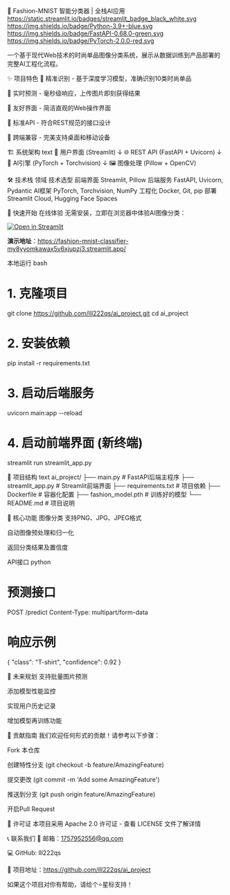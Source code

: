 👕 Fashion-MNIST 智能分类器 | 全栈AI应用
https://static.streamlit.io/badges/streamlit_badge_black_white.svg
https://img.shields.io/badge/Python-3.9+-blue.svg
https://img.shields.io/badge/FastAPI-0.68.0-green.svg
https://img.shields.io/badge/PyTorch-2.0.0-red.svg

一个基于现代Web技术的时尚单品图像分类系统，展示从数据训练到产品部署的完整AI工程化流程。

✨ 项目特色
🎯 精准识别 - 基于深度学习模型，准确识别10类时尚单品

🚀 实时预测 - 毫秒级响应，上传图片即刻获得结果

🎨 友好界面 - 简洁直观的Web操作界面

🔧 标准API - 符合REST规范的接口设计

📱 跨端兼容 - 完美支持桌面和移动设备




🏗 系统架构
text
📱 用户界面 (Streamlit) 
    ↓
🌐 REST API (FastAPI + Uvicorn)
    ↓
🧠 AI引擎 (PyTorch + Torchvision)
    ↓
🖼 图像处理 (Pillow + OpenCV)



🛠 技术栈
领域	技术选型
前端界面	Streamlit, Pillow
后端服务	FastAPI, Uvicorn, Pydantic
AI框架	PyTorch, Torchvision, NumPy
工程化	Docker, Git, pip
部署	Streamlit Cloud, Hugging Face Spaces


🚀 快速开始
在线体验
无需安装，立即在浏览器中体验AI图像分类：

[![Open in Streamlit](https://static.streamlit.io/badges/streamlit_badge_black_white.svg)](https://fashion-mnist-classifier-my8yyomkawax5v6xjupzj3.streamlit.app/)

**演示地址**：https://fashion-mnist-classifier-my8yyomkawax5v6xjupzj3.streamlit.app/



本地运行
bash
# 1. 克隆项目
git clone https://github.com/lll222qs/ai_project.git
cd ai_project

# 2. 安装依赖
pip install -r requirements.txt

# 3. 启动后端服务
uvicorn main:app --reload

# 4. 启动前端界面 (新终端)
streamlit run streamlit_app.py


📁 项目结构
text
ai_project/
├── main.py                 # FastAPI后端主程序
├── streamlit_app.py        # Streamlit前端界面
├── requirements.txt        # 项目依赖
├── Dockerfile             # 容器化配置
├── fashion_model.pth      # 训练好的模型
└── README.md              # 项目说明


🎯 核心功能
图像分类
支持PNG、JPG、JPEG格式

自动图像预处理和归一化

返回分类结果及置信度



API接口
python
# 预测接口
POST /predict
Content-Type: multipart/form-data

# 响应示例
{
    "class": "T-shirt",
    "confidence": 0.92
}


🔮 未来规划
支持批量图片预测

添加模型性能监控

实现用户历史记录

增加模型再训练功能



🤝 贡献指南
我们欢迎任何形式的贡献！请参考以下步骤：

Fork 本仓库

创建特性分支 (git checkout -b feature/AmazingFeature)

提交更改 (git commit -m 'Add some AmazingFeature')

推送到分支 (git push origin feature/AmazingFeature)

开启Pull Request



📄 许可证
本项目采用 Apache 2.0 许可证 - 查看 LICENSE 文件了解详情


📞 联系我们
📧 邮箱：1757952556@qq.com

💻 GitHub: lll222qs

🎯 项目地址：https://github.com/lll222qs/ai_project



如果这个项目对你有帮助，请给个⭐️星标支持！
